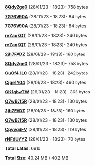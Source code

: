 [**8QdyZge0**](/data/8QdyZge0.txt) (28/01/23 - 18:23)- 758 bytes

[**7G76V90A**](/data/7G76V90A.txt) (28/01/23 - 18:23)- 84 bytes

[**7G76V90A**](/data/7G76V90A.txt) (28/01/23 - 18:23)- 84 bytes

[**reZaqKQT**](/data/reZaqKQT.txt) (28/01/23 - 18:23)- 240 bytes

[**reZaqKQT**](/data/reZaqKQT.txt) (28/01/23 - 18:23)- 240 bytes

[**2jh7FADZ**](/data/2jh7FADZ.txt) (28/01/23 - 18:23)- 160 bytes

[**8QdyZge0**](/data/8QdyZge0.txt) (28/01/23 - 18:23)- 758 bytes

[**GuCf4HL0**](/data/GuCf4HL0.txt) (28/01/23 - 18:23)- 242 bytes

[**Cjge1Y04**](/data/Cjge1Y04.txt) (28/01/23 - 18:23)- 460 bytes

[**CK1qbwTW**](/data/CK1qbwTW.txt) (28/01/23 - 18:23)- 363 bytes

[**Q7wB7f5R**](/data/Q7wB7f5R.txt) (28/01/23 - 18:23)- 130 bytes

[**2jh7FADZ**](/data/2jh7FADZ.txt) (28/01/23 - 18:23)- 160 bytes

[**Q7wB7f5R**](/data/Q7wB7f5R.txt) (28/01/23 - 18:23)- 130 bytes

[**CpyvgSFV**](/data/CpyvgSFV.txt) (28/01/23 - 18:23)- 119 bytes

[**rNFdUYYZ**](/data/rNFdUYYZ.txt) (28/01/23 - 18:23)- 70 bytes

**Total Datas**: 6910

**Total Size**: 40.24 MB / 40.2 MB